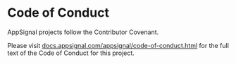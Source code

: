 # Code of Conduct

AppSignal projects follow the Contributor Covenant.

Please visit [docs.appsignal.com/appsignal/code-of-conduct.html](https://docs.appsignal.com/appsignal/code-of-conduct.html) for the full text of the Code of Conduct for this project.
